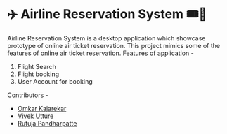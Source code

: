 # ✈️ Airline Reservation System 🎟️🎫
Airline Reservation System is a desktop application which showcase prototype of online air ticket reservation. This project mimics some of the features of online air ticket reservation.
Features of application - 
1. Flight Search
2. Flight booking
3. User Account for booking


Contributors - 
 - [Omkar Kajarekar](https://github.com/omkarkajarekar)
 - [Vivek Utture](https://github.com/vivekutture)
 - [Rutuja Pandharpatte](https://github.com/RutujaPandharpatte)
